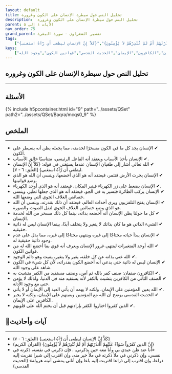 ```yaml
---
layout: default
title: تحليل النص حول سيطرة الإنسان على الكون وغروره
description:  تحليل النص حول سيطرة الإنسان على الكون وغروره
parent: الأيات ١ إلي ٥
nav_order: 75
grand_parent: تفسير الشعراوي - سورة البقرة
tags: 
    ["{كَلاَّ إِنَّ الإنسان ليطغى أَن رَّآهُ استغنى}","{إِنَّ الذين كَفَرُواْ سَوَآءٌ عَلَيْهِمْ أَأَنذَرْتَهُمْ أَمْ لَمْ تُنْذِرْهُمْ لاَ يُؤْمِنُونَ}","«أنا عند ظن عبدي بي وأنا معه حين يذكرني. . فإن ذكرني في نفسه، ذكرته في نفسي، وإن ذكرني في ملأ ذكرته في ملأ خير منه، وإن اقترب إلي شبرا تقربت إليه ذراعا، وإن اقترب إلي ذراعا اقتربت إليه باعا وإن أتاني يمشي أتيته هرولة»"]
keys:
    ["سيطرة الإنسان","غرور الإنسان","خالق الأسباب","طغيان الإنسان","ذاتية الإنسان","الكافرون","الإيمان","الحديث القدسي","قوانين الكون","وجود الله"]
---
```

## ‏تحليل النص حول سيطرة الإنسان على الكون وغروره
***
## الأسئلة 
{% include h5pcontainer.html id="9" path="../assets/QSet" path2="../assets/QSet/Baqra/mcqs0_9" %}
## الملخص
***
- ‏✔ الإنسان يجد كل ما في الكون مسخرًا لخدمته، مما يجعله يظن أنه يسيطر على الكون. 
- ‏✔ الإنسان يأخذ الأسباب ويعتقد أنه الفاعل الرئيسي، متناسيًا خالق الأسباب. 
- ‏✔ الله تعالى أشار إلى طغيان الإنسان عندما يستغني في قوله: {كَلاَّ إِنَّ الإنسان ليطغى أَن رَّآهُ استغنى} [العلق: ٦ - ٧]. 
- ‏✔ الإنسان يحرث الأرض فتثمر، فيعتقد أنه هو الذي أخضعها، وينسى أن الله هو الذي وضع قوانينها. 
- ‏✔ الإنسان يضغط على زر الكهرباء فينير المكان، فيعتقد أنه هو الذي أوجد الكهرباء. 
- ‏✔ الإنسان يركب الطائرة فتسير به في الجو، فيعتقد أنه هو الذي جعلها تطير، وينسى خصائص الغلاف الجوي التي وضعها الله. 
- ‏✔ الإنسان يفتح التلفزيون ويرى أحداث العالم، فيعتقد أن ذلك بقدرته، وينسى أن الله هو الذي وضع خصائص الغلاف الجوي لنقل الصوت والصورة. 
- ‏✔ كل ما حولنا يظن الإنسان أنه أخضعه بذاته، بينما كل ذلك مسخر من الله لخدمة الإنسان. 
- ‏✔ الشيء الذاتي هو ما كان بذاتك لا يتغير ولا يتخلف أبدًا، بينما الإنسان ليس له ذاتية حقيقية. 
- ‏✔ الإنسان يبدأ حياته محتاجًا إلى غيره وينتهي محتاجًا إلى غيره، مما يدل على عدم وجود ذاتية حقيقية له. 
- ‏✔ الله أوجد المتغيرات لينتهي غرور الإنسان ويعرف أنه قوي بما أخضع الله له من قوانين الكون. 
- ‏✔ الله غني بذاته عن كل خلقه، يغير ولا يتغير، يميت وهو دائم الوجود. 
- ‏✔ الإنسان ليس له ذاتية حتى يدعي أنه أخضع الكون بقدراته، لأن كل شيء في الكون شاهد على وجود الله. 
- ‏✔ الكافرون صنفان: صنف كفر بالله ثم آمن، وصنف مستفيد من الكفر متشبث به. 
- ‏✔ الصنف الثاني من الكافرين يتشبث بالكفر لأنه يستفيد منه في الدنيا، ولذلك لا يؤمن حتى مع وجود الأدلة. 
- ‏✔ الله يعين المؤمنين على الإيمان، ولكنه لا يهمه أن يأتي العبد إلى الإيمان أو لا يأتي. 
- ‏✔ الحديث القدسي يوضح أن الله مع المؤمنين ويعينهم على الإيمان، ولكنه لا يجبر الكافرين على الإيمان. 
- ‏✔ الذين كفروا اختاروا الكفر بإرادتهم قبل أن يختم الله على قلوبهم. 

## 📜آيات وأحاديث
***
- ‏{كَلاَّ إِنَّ الإنسان ليطغى أَن رَّآهُ استغنى} (العلق: ٦ - ٧)
- ‏{إِنَّ الذين كَفَرُواْ سَوَآءٌ عَلَيْهِمْ أَأَنذَرْتَهُمْ أَمْ لَمْ تُنْذِرْهُمْ لاَ يُؤْمِنُونَ} (القرآن الكريم)
- ‏«أنا عند ظن عبدي بي وأنا معه حين يذكرني. . فإن ذكرني في نفسه، ذكرته في نفسي، وإن ذكرني في ملأ ذكرته في ملأ خير منه، وإن اقترب إلي شبرا تقربت إليه ذراعا، وإن اقترب إلي ذراعا اقتربت إليه باعا وإن أتاني يمشي أتيته هرولة» (الحديث القدسي)

